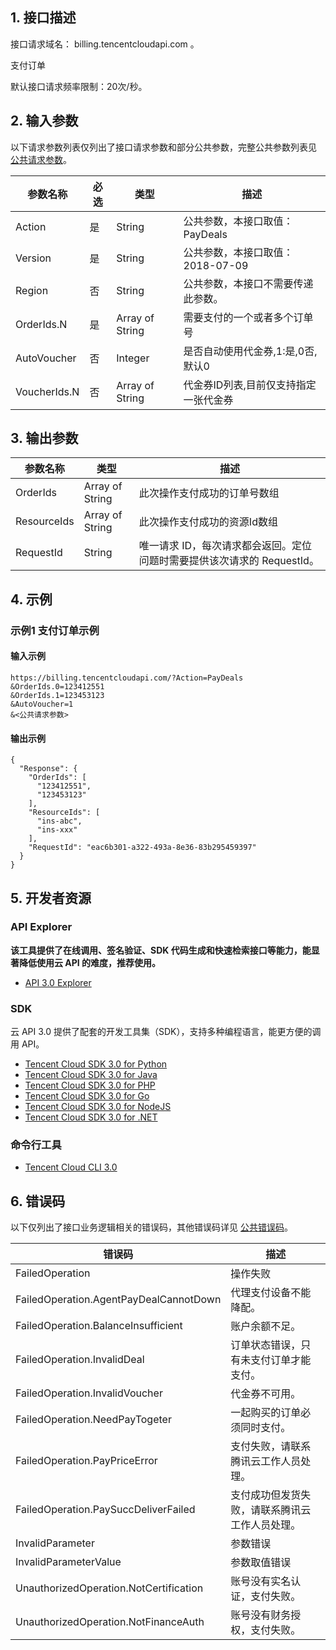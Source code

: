## 1. 接口描述

接口请求域名： billing.tencentcloudapi.com 。

支付订单

默认接口请求频率限制：20次/秒。

## 2. 输入参数

以下请求参数列表仅列出了接口请求参数和部分公共参数，完整公共参数列表见 [公共请求参数](/document/api/555/19173)。

| 参数名称 | 必选 | 类型 | 描述 |
|---------|---------|---------|---------|
| Action | 是 | String | 公共参数，本接口取值：PayDeals |
| Version | 是 | String | 公共参数，本接口取值：2018-07-09 |
| Region | 否 | String | 公共参数，本接口不需要传递此参数。 |
| OrderIds.N | 是 | Array of String | 需要支付的一个或者多个订单号 |
| AutoVoucher | 否 | Integer | 是否自动使用代金券,1:是,0否,默认0 |
| VoucherIds.N | 否 | Array of String | 代金券ID列表,目前仅支持指定一张代金券 |

## 3. 输出参数

| 参数名称 | 类型 | 描述 |
|---------|---------|---------|
| OrderIds | Array of String | 此次操作支付成功的订单号数组|
| ResourceIds | Array of String | 此次操作支付成功的资源Id数组|
| RequestId | String | 唯一请求 ID，每次请求都会返回。定位问题时需要提供该次请求的 RequestId。|

## 4. 示例

### 示例1 支付订单示例

#### 输入示例

```
https://billing.tencentcloudapi.com/?Action=PayDeals
&OrderIds.0=123412551
&OrderIds.1=123453123
&AutoVoucher=1
&<公共请求参数>
```

#### 输出示例

```
{
  "Response": {
    "OrderIds": [
      "123412551",
      "123453123"
    ],
    "ResourceIds": [
      "ins-abc",
      "ins-xxx"
    ],
    "RequestId": "eac6b301-a322-493a-8e36-83b295459397"
  }
}
```


## 5. 开发者资源

### API Explorer

**该工具提供了在线调用、签名验证、SDK 代码生成和快速检索接口等能力，能显著降低使用云 API 的难度，推荐使用。**

* [API 3.0 Explorer](https://console.cloud.tencent.com/api/explorer?Product=billing&Version=2018-07-09&Action=PayDeals)

### SDK

云 API 3.0 提供了配套的开发工具集（SDK），支持多种编程语言，能更方便的调用 API。

* [Tencent Cloud SDK 3.0 for Python](https://github.com/TencentCloud/tencentcloud-sdk-python)
* [Tencent Cloud SDK 3.0 for Java](https://github.com/TencentCloud/tencentcloud-sdk-java)
* [Tencent Cloud SDK 3.0 for PHP](https://github.com/TencentCloud/tencentcloud-sdk-php)
* [Tencent Cloud SDK 3.0 for Go](https://github.com/TencentCloud/tencentcloud-sdk-go)
* [Tencent Cloud SDK 3.0 for NodeJS](https://github.com/TencentCloud/tencentcloud-sdk-nodejs)
* [Tencent Cloud SDK 3.0 for .NET](https://github.com/TencentCloud/tencentcloud-sdk-dotnet)

### 命令行工具

* [Tencent Cloud CLI 3.0](https://cloud.tencent.com/document/product/440/6176)

## 6. 错误码

以下仅列出了接口业务逻辑相关的错误码，其他错误码详见 [公共错误码](/document/api/555/15694#.E5.85.AC.E5.85.B1.E9.94.99.E8.AF.AF.E7.A0.81)。

| 错误码 | 描述 |
|---------|---------|
| FailedOperation | 操作失败 |
| FailedOperation.AgentPayDealCannotDown | 代理支付设备不能降配。 |
| FailedOperation.BalanceInsufficient | 账户余额不足。 |
| FailedOperation.InvalidDeal | 订单状态错误，只有未支付订单才能支付。 |
| FailedOperation.InvalidVoucher | 代金券不可用。 |
| FailedOperation.NeedPayTogeter | 一起购买的订单必须同时支付。 |
| FailedOperation.PayPriceError | 支付失败，请联系腾讯云工作人员处理。 |
| FailedOperation.PaySuccDeliverFailed | 支付成功但发货失败，请联系腾讯云工作人员处理。 |
| InvalidParameter | 参数错误 |
| InvalidParameterValue | 参数取值错误 |
| UnauthorizedOperation.NotCertification | 账号没有实名认证，支付失败。 |
| UnauthorizedOperation.NotFinanceAuth | 账号没有财务授权，支付失败。 |
